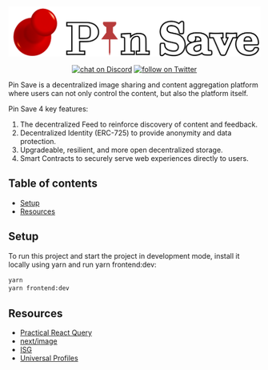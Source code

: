 <p align="center">
  <img src="https://raw.githubusercontent.com/Pfed-prog/Dspyt-NFTs-EVM/master/packages/frontend/public/PinSaveL.png" alt="Size Limit CLI" width="738" >
</p>

<p align="center">
    <a href="https://discord.gg/NTn6MZqk">
        <img src="https://img.shields.io/discord/915204325771444234?style=flat-square"
            alt="chat on Discord"></a>
    <a href="https://twitter.com/intent/follow?screen_name=pinsav3">
        <img src="https://img.shields.io/twitter/follow/pinsav3?style=social"
            alt="follow on Twitter"></a>
</p>

Pin Save is a decentralized image sharing and content aggregation platform where users can not only control the content, but also the platform itself.

Pin Save 4 key features:

1. The decentralized Feed to reinforce discovery of content and feedback.
2. Decentralized Identity (ERC-725) to provide anonymity and data protection.
3. Upgradeable, resilient, and more open decentralized storage.
4. Smart Contracts to securely serve web experiences directly to users.

## Table of contents

- [Setup](#setup)
- [Resources](#resources)

## Setup

To run this project and start the project in development mode, install it locally using yarn and run yarn frontend:dev:

```bash
yarn
yarn frontend:dev
```

## Resources

- [Practical React Query](https://tkdodo.eu/blog/practical-react-query)
- [next/image](https://nextjs.org/docs/api-reference/next/image)
- [ISG](https://nextjs.org/docs/basic-features/data-fetching/incremental-static-regeneration)
- [Universal Profiles](https://docs.lukso.tech/standards/universal-profile/introduction)
